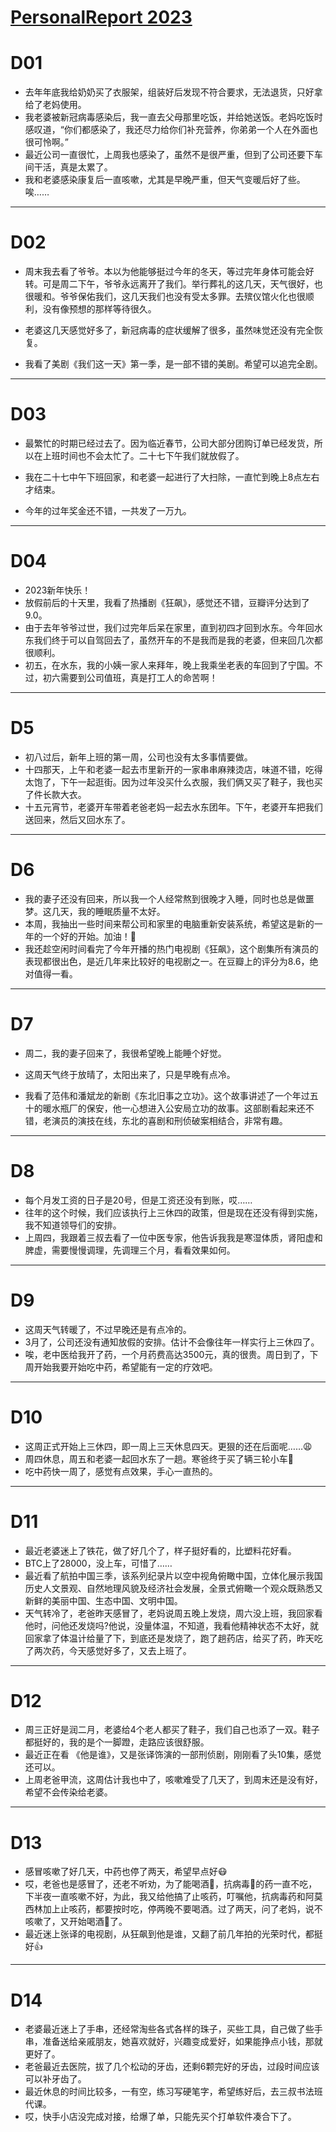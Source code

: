 # [PersonalReport 2023](https://github.com/haoz0x139/myblog/issues/2)

# D01
- 去年年底我给奶奶买了衣服架，组装好后发现不符合要求，无法退货，只好拿给了老妈使用。
- 我老婆被新冠病毒感染后，我一直去父母那里吃饭，并给她送饭。老妈吃饭时感叹道，“你们都感染了，我还尽力给你们补充营养，你弟弟一个人在外面也很可怜啊。”
- 最近公司一直很忙，上周我也感染了，虽然不是很严重，但到了公司还要下车间干活，真是太累了。
- 我和老婆感染康复后一直咳嗽，尤其是早晚严重，但天气变暖后好了些。唉……


---

# D02
- 周末我去看了爷爷。本以为他能够挺过今年的冬天，等过完年身体可能会好转。可是周二下午，爷爷永远离开了我们。举行葬礼的这几天，天气很好，也很暖和。爷爷保佑我们，这几天我们也没有受太多罪。去殡仪馆火化也很顺利，没有像预想的那样等待很久。

- 老婆这几天感觉好多了，新冠病毒的症状缓解了很多，虽然味觉还没有完全恢复。

- 我看了美剧《我们这一天》第一季，是一部不错的美剧。希望可以追完全剧。

---

#  D03
- 最繁忙的时期已经过去了。因为临近春节，公司大部分团购订单已经发货，所以在上班时间也不会太忙了。二十七下午我们就放假了。 

- 我在二十七中午下班回家，和老婆一起进行了大扫除，一直忙到晚上8点左右才结束。 

- 今年的过年奖金还不错，一共发了一万九。

---

# D04
- 2023新年快乐！
- 放假前后的十天里，我看了热播剧《狂飙》，感觉还不错，豆瓣评分达到了9.0。
- 由于去年爷爷过世，我们过完年后呆在家里，直到初四才回到水东。今年回水东我们终于可以自驾回去了，虽然开车的不是我而是我的老婆，但来回几次都很顺利。
- 初五，在水东，我的小姨一家人来拜年，晚上我乘坐老表的车回到了宁国。不过，初六需要到公司值班，真是打工人的命苦啊！


---

# D5
- 初八过后，新年上班的第一周，公司也没有太多事情要做。
- 十四那天，上午和老婆一起去市里新开的一家串串麻辣烫店，味道不错，吃得太饱了，下午一起逛街。因为过年没买什么衣服，我们俩又买了鞋子，我也买了件长款大衣。
- 十五元宵节，老婆开车带着老爸老妈一起去水东团年。下午，老婆开车把我们送回来，然后又回水东了。

---

# D6
- 我的妻子还没有回来，所以我一个人经常熬到很晚才入睡，同时也总是做噩梦。这几天，我的睡眠质量不太好。
- 本周，我抽出一些时间来帮公司和家里的电脑重新安装系统，希望这是新的一年的一个好的开始。加油！💪
-  我还趁空闲时间看完了今年开播的热门电视剧《狂飙》，这个剧集所有演员的表现都很出色，是近几年来比较好的电视剧之一。在豆瓣上的评分为8.6，绝对值得一看。

---

# D7
- 周二，我的妻子回来了，我很希望晚上能睡个好觉。

- 这周天气终于放晴了，太阳出来了，只是早晚有点冷。

- 我看了范伟和潘斌龙的新剧《东北旧事之立功》。这个故事讲述了一个年过五十的暖水瓶厂的保安，他一心想进入公安局立功的故事。这部剧看起来还不错，老演员的演技在线，东北的喜剧和刑侦破案相结合，非常有趣。

---

# D8
- 每个月发工资的日子是20号，但是工资还没有到账，哎……
- 往年的这个时候，我们应该执行上三休四的政策，但是现在还没有得到实施，我不知道领导们的安排。
- 上周四，我跟着三叔去看了一位中医专家，他告诉我我是寒湿体质，肾阳虚和脾虚，需要慢慢调理，先调理三个月，看看效果如何。

---

# D9
- 这周天气转暖了，不过早晚还是有点冷的。
- 3月了，公司还没有通知放假的安排。估计不会像往年一样实行上三休四了。
- 唉，老中医给我开了药，一个月药费高达3500元，真的很贵。周日到了，下周开始我要开始吃中药，希望能有一定的疗效吧。

---

# D10
- 这周正式开始上三休四，即一周上三天休息四天。更狠的还在后面呢……😩
- 周四休息，周五和老婆一起回水东了一趟。寒爸终于买了辆三轮小车🚗
- 吃中药快一周了，感觉有点效果，手心一直热的。

---

# D11
- 最近老婆迷上了铁花，做了好几个了，样子挺好看的，比塑料花好看。
- BTC上了28000，没上车，可惜了……
- 最近看了航拍中国三季，该系列纪录片以空中视角俯瞰中国，立体化展示我国历史人文景观、自然地理风貌及经济社会发展，全景式俯瞰一个观众既熟悉又新鲜的美丽中国、生态中国、文明中国。
- 天气转冷了，老爸昨天感冒了，老妈说周五晚上发烧，周六没上班，我回家看他时，问他还发烧吗?他说，没量体温，不知道，我看他精神状态不太好，就回家拿了体温计给量了下，到底还是发烧了，跑了趟药店，给买了药，昨天吃了两次药，今天感觉好多了，又去上班了。

---

# D12
- 周三正好是润二月，老婆给4个老人都买了鞋子，我们自己也添了一双。鞋子都挺好的，我的是个一脚蹬，走路应该很舒服。
- 最近正在看 《他是谁》，又是张译饰演的一部刑侦剧，刚刚看了头10集，感觉还可以。
- 上周老爸甲流，这周估计我也中了，咳嗽难受了几天了，到周末还是没有好，希望不会传染给老婆。

---

# D13
- 感冒咳嗽了好几天，中药也停了两天，希望早点好😷
- 哎，老爸也是感冒了，还老不听劝，为了能喝酒🍺，抗病毒🦠的药一直不吃，下半夜一直咳嗽不好，为此，我又给他搞了止咳药，叮嘱他，抗病毒药和阿莫西林加上止咳药，都要按时吃，停两晚不要喝酒。过了两天，问了老妈，说不咳嗽了，又开始喝酒🍺了。
-  最近迷上张译的电视剧，从狂飙到他是谁，又翻了前几年拍的光荣时代，都挺好👍

---

# D14
- 老婆最近迷上了手串，还经常淘些各式各样的珠子，买些工具，自己做了些手串，准备送给亲戚朋友，她喜欢就好，兴趣变成爱好，如果能挣点小钱，那就更好了。
- 老爸最近去医院，拔了几个松动的牙齿，还剩6颗完好的牙齿，过段时间应该可以补牙齿了。
- 最近休息的时间比较多，一有空，练习写硬笔字，希望练好后，去三叔书法班代课。
- 哎，快手小店没完成对接，给爆了单，只能先买个打单软件凑合下了。